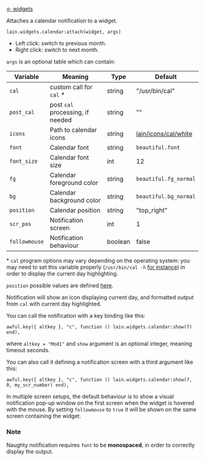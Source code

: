 [<- widgets](https://github.com/copycat-killer/lain/wiki/Widgets)

Attaches a calendar notification to a widget.

    lain.widgets.calendar:attach(widget, args)

- Left click: switch to previous month.
- Right click: switch to next month.

`args` is an optional table which can contain:

Variable | Meaning | Type | Default
--- | --- | --- | ---
`cal` | custom call for `cal` \* | string | "/usr/bin/cal"
`post_cal` | post `cal` processing, if needed | string | ""
`icons` | Path to calendar icons | string | [lain/icons/cal/white](https://github.com/copycat-killer/lain/tree/master/icons/cal/white)
`font` | Calendar font | string | `beautiful.font`
`font_size` | Calendar font size | int | 12
`fg` | Calendar foreground color | string | `beautiful.fg_normal`
`bg` | Calendar background color | string | `beautiful.bg_normal`
`position` | Calendar position | string | "top_right"
`scr_pos` | Notification screen | int | 1
`followmouse` | Notification behaviour | boolean | false

\* `cal` program options may vary depending on the operating system: you may need to set this variable properly (`/usr/bin/cal -h` [for instance](https://github.com/copycat-killer/lain/pull/34)) in order to display the current day highlighting.

`position` possible values are defined [here](http://awesome.naquadah.org/doc/api/modules/naughty.html#notify).

Notification will show an icon displaying current day, and formatted output
from ``cal`` with current day highlighted.

You can call the notification with a key binding like this:

    awful.key({ altkey }, "c", function () lain.widgets.calendar:show(7) end),

where ``altkey = "Mod1"`` and ``show`` argument is an optional integer, meaning timeout seconds.

You can also call it defining a notification screen with a third argument like this:

    awful.key({ altkey }, "c", function () lain.widgets.calendar:show(7, 0, my_scr_number) end),

In multiple screen setups, the default behaviour is to show a visual notification pop-up window on the first screen when the widget is hovered with the mouse. By setting `followmouse` to `true` it will be shown on the same screen containing the widget.

### Note

Naughty notification requires `font` to be **monospaced**, in order to correctly display the output.